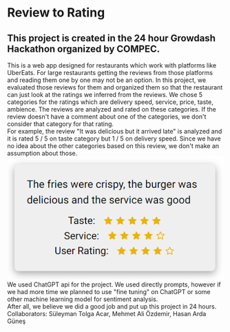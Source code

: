 # Review to Rating
## This project is created in the 24 hour Growdash Hackathon organized by COMPEC. 
This is a web app designed for restaurants which work with platforms like UberEats. For large restaurants getting the reviews from those platforms and reading them one by one may not be an option. In this project, we evaluated those reviews for them and organized them so that the restaurant can just look at the ratings we inferred from the reviews. We chose 5 categories for the ratings which are delivery speed, service, price, taste, ambience. The reviews are analyzed and rated on these categories. If the review doesn't have a comment about one of the categories, we don't consider that category for that rating.  
For example, the review "It was delicious but it arrived late" is analyzed and it is rated 5 / 5 on taste category but 1 / 5 on delivery speed. Since we have no idea about the other categories based on this review, we don't make an assumption about those.  
![review-to-rating](review.png)  
We used ChatGPT api for the project. We used directly prompts, however if we had more time we planned to use "fine tuning" on ChatGPT or some other machine learning model for sentiment analysis.  
After all, we believe we did a good job and put up this project in 24 hours.  
Collaborators: Süleyman Tolga Acar, Mehmet Ali Özdemir, Hasan Arda Güneş
